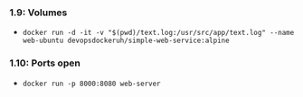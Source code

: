 ### 1.9: Volumes

- `docker run -d -it -v "$(pwd)/text.log:/usr/src/app/text.log" --name web-ubuntu devopsdockeruh/simple-web-service:alpine`

### 1.10: Ports open

- `docker run -p 8000:8080 web-server`
